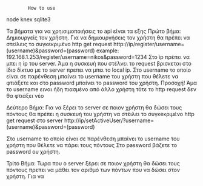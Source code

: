 			How to use
node
knex
sqlite3


Τα βήματα για να χρηισιμοποιήσεις το api είναι τα εξης
Πρώτο βήμα: Δημιουργείς τον χρήστη. Για να δημιουργήσεις τον χρήστη θα πρέπει να στείλεις το συγκεκριμένο
http get request http://ip/register/username=(username)&password=(password)
example: 192.168.1.253/register/username=nikos&password=1234
Στο ip πρέπει να μπει η ip του server. Άμα η συσκευή που στέλνει το request βρισκεται στο ίδιο δίκτυο με
το server πρεπει να μπει το local ip.
Στο username το οποίο είναι σε παρένθεση μπαίνει το username του χρήστη που θέλετε να φτιάξετε και στο password
μπαίνει το password του χρήστη.
Προσοχή! Άμα το username ειναι ήδη πιασμένο από άλλο χρήστη τότε το http request δεν θα φτιάξει νέο 

Δεύτερο Βήμα: Για να ξέρει το server σε ποιον χρήστη θα δώσει τους πόντους θα πρέπει η συσκευή του χρήστη
να στέιλει το συγκeκριμένο http get request στο server 
http://ip/setActiveUser/?username=(username)&password=(password)

Στο username το οποίο είναι σε παρένθεση μπαίνει το username του χρήστη που θέλετε να πάρει τους πόντους
Στο password βάζετε το password ου χρήστη.

Τρίτο Βήμα: Τωρα που ο server ξέρει σε ποιον χρήστη θα δώσει τους πόντους πρεπει να μάθει τον αριθμό των πόντων
που να δώσει στον χρήστη. Για να 
